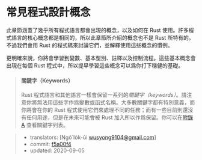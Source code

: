 # 常見程式設計概念

此章節涵蓋了幾乎所有程式語言都會出現的概念，以及如何在 Rust 使用。許多程式語言的核心概念都是相同的，所以此章節所介紹的概念也不是 Rust 所特有的。不過我們會用 Rust 的程式碼來討論它們，並解釋使用這些概念的慣例。

更明確來說，你將會學習到變數、基本型別、註釋以及控制流程。這些基本概念會出現在每個 Rust 程式中，所以提早學習這些概念可以爲你打下穩健的基礎。

> #### 關鍵字（Keywords）
>
> Rust 程式語言和其他語言一樣會保留一系列的*關鍵字（keywords）*。請注意你將無法用這些字作爲變數或函式名稱。大多數關鍵字都有特別意義，而你將會在你的 Rust 程式使用它們來處理不同的任務；而有一些目前則還沒有任何用途，但是在未來可能會被 Rust 加入所以作爲保留。你可以在[附錄 A][appendix_a] 查看關鍵字列表。

[appendix_a]: appendix-01-keywords.md

> - translators: [Ngô͘ Io̍k-ūi <wusyong9104@gmail.com>]
> - commit: [f5a00f4](https://github.com/rust-lang/book/blob/f5a00f4d5107d5e69f556dcae9e91685c9f414d8/src/ch03-00-common-programming-concepts.md)
> - updated: 2020-09-05